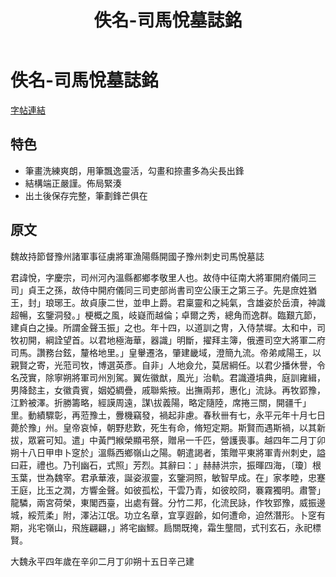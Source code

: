 ﻿---
title: '佚名-司馬悅墓誌銘'
tags: ['碑刻', '楷書']
order: 6
---
# 佚名-司馬悅墓誌銘
[字帖連結](https://www.chnmus.net/ch/collection/appraise/details.html?id=512151229156943641)

## 特色
* 筆畫洗練爽朗，用筆飄逸靈活，勾畫和捺畫多為尖長出鋒
* 結構端正嚴謹。佈局緊湊
* 出土後保存完整，筆劃鋒芒俱在

## 原文
魏故持節督豫州諸軍事征虜將軍漁陽縣開國子豫州刺史司馬悅墓誌

君諱悅，字慶宗，司州河內溫縣都鄉孝敬里人也。故侍中征南大將軍開府儀同三司」貞王之孫，故侍中開府儀同三司吏部尚書司空公康王之第三子。先是庶姓猶王，封」琅琊王。故貞康二世，並申上爵。君稟靈和之純氣，含雄姿於岳瀆，神識超暢，玄鑒洞發。」梗概之風，岐嶷而越倫；卓爾之秀，總角而逸群。臨艱亢節，建貞白之操。所謂金聲玉振」之也。年十四，以道訓之冑，入侍禁墀。太和中，司牧初開，綱詮望首。以君地極海華，器識」明斷，擢拜主簿，俄遷司空大將軍二府司馬。讚務台鉉，釐格地里。」皇轝遷洛，肇建畿域，澄簡九流。帝弟咸陽王，以親賢之寄，光蒞司牧，博選英彥。自非」人地僉允，莫居綱任。以君少播休譽，令名茂實，除寧朔將軍司州別駕。翼佐徽猷，風光」治軌。君識遵墳典，庭訓雍緝，男降懿主，女徽貴賓，姻婭綢疊，戚聯紫掖。出撫兩邦，惠化」流詠。再牧郢豫，江黔被澤。折勝籌略，經謨周遠，謀\拔義陽，略定隨陸，席捲三關，開疆千」里。動績驟彰，再蒞豫土，釁機竊發，禍起非慮。春秋卌有七，永平元年十月七日薨於豫」州。皇帝哀悼，朝野悲歎，死生有命，脩短定期。斯賢而遇斯禍，以其新拔，眾窘可知。遣」中黃門緱榮顯弔祭，贈帛一千匹，營護喪事。越四年二月丁卯朔十八日甲申卜窆於」溫縣西鄉嶺山之陽。朝遣謁者，策贈平東將軍青州刺史，謚曰莊，禮也。乃刊幽石，式照」芳烈。其辭曰：」赫赫洪宗，振暉四海，〔瓊〕根玉葉，世為魏宰。君承華液，誕姿淑靈，玄鑒洞照，敏智早成。在」家孝睦，忠蹇王庭，比玉之潤，方響金聲。如彼孤松，干雲乃青，如彼皎冏，褰霧獨明。肅警」龍驎，兩宮荷榮，東閣西臺，出處有聲。分竹二邦，化流民詠，作牧郢豫，威振邊城，綏荒柔」附，澤沾江氓。功立名章，宜享遐齡，如何遭命，迫然潛形。卜窆有期，兆宅嶺山，飛旌翩翩，」將宅幽鰥。扃關既掩，霜生壟間，式刊玄石，永祀標賢。

大魏永平四年歲在辛卯二月丁卯朔十五日辛己建
